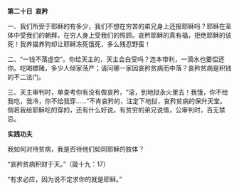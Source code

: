 **第二十日  哀矜**

一、我们所受于耶稣的有多少，我们不想在穷苦的弟兄身上还报耶稣吗？耶稣在圣体中受我们的朝拜，在穷人身上受我们的照顾。哀矜耶稣的真有福，拒绝耶稣的该死！我养猫养狗却让耶稣冻死饿死，多么残忍野蛮！

二、“一钱不落虚空”。你给天主的，天主会白受吗？连本带利，一滴水也要偿还你。吃喝嫖赌，多少人倾家荡产；请问哪一家因哀矜贫病而中落？哀矜贫病是积钱的不二法门。

三、天主审判时，单查考你有没有做哀矜，“滚，到地狱永火里去！我饿，你不给我吃，我冷，你不给我穿……”不肯哀矜的，注定下地狱，哀矜贫病的保升天堂。倘若我给耶稣吃的穿的，还有什么好说。有贫穷的弟兄说情，公审判时，百无禁忌。

**实践功夫**

我如何对待贫病，我是否待他们如同耶稣的肢体？

“哀矜贫病积财于天。”（箴十九：17）

“有求必应，因为说不定求你的就是耶稣。”